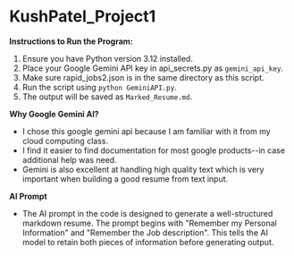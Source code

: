 # KushPatel_Project1
**Instructions to Run the Program:**
1. Ensure you have Python version 3.12 installed.
2. Place your Google Gemini API key in api_secrets.py as `gemini_api_key`.
3. Make sure rapid_jobs2.json is in the same directory as this script.
4. Run the script using `python GeminiAPI.py`.
5. The output will be saved as `Marked_Resume.md`.

**Why Google Gemini AI?**
* I chose this google gemini api because I am familiar with it
from my cloud computing class. 
* I find it easier to find documentation for most google products--in case additional help was need. 
* Gemini is also excellent at handling high quality text which is very important when building a good resume from 
text input. 

**AI Prompt**
* The AI prompt in the code is designed to generate a well-structured markdown resume. The prompt begins with "Remember my Personal Information" and "Remember the Job description".
This tells the AI model to retain both pieces of information before generating output.